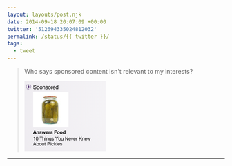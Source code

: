 ```yaml
---
layout: layouts/post.njk
date: 2014-09-18 20:07:09 +00:00
twitter: '512694335024812032'
permalink: /status/{{ twitter }}/
tags: 
  - tweet
---
```


> Who says sponsored content isn't relevant to my interests? 
> 
> ![Ad: 10 things you never knew about pickles](/img/512694335024812032-Bx10x_NCQAEQ5RW.png)

---
